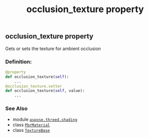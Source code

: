 ﻿---
title: occlusion_texture property
second_title: Aspose.3D for Python via .NET API References
description: 
type: docs
weight: 240
url: /python-net/aspose.threed.shading/pbrmaterial/occlusion_texture/
is_root: false
---

## occlusion_texture property


Gets or sets the texture for ambient occlusion
### Definition:
```python
@property
def occlusion_texture(self):
    ...
@occlusion_texture.setter
def occlusion_texture(self, value):
    ...
```

### See Also
* module [`aspose.threed.shading`](../../)
* class [`PbrMaterial`](/3d/python-net/aspose.threed.shading/pbrmaterial)
* class [`TextureBase`](/3d/python-net/aspose.threed.shading/texturebase)
